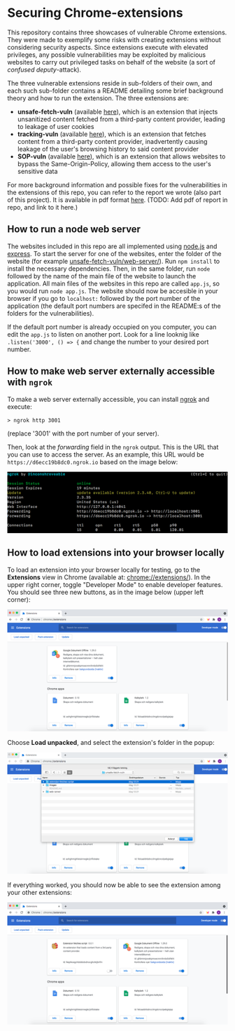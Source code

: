 # Securing Chrome-extensions

This repository contains three showcases of vulnerable Chrome extensions. They were made to exemplify some risks with creating extensions without considering security aspects. Since extensions execute with elevated privileges, any possible vulnerabilities may be exploited by malicious websites to carry out privileged tasks on behalf of the website (a sort of *confused deputy*-attack).

The three vulnerable extensions reside in sub-folders of their own, and each such sub-folder contains a README detailing some brief background theory and how to run the extension. The three extensions are:

* **unsafe-fetch-vuln** (available [here](TODO)), which is an extension that injects unsanitized content fetched from a third-party content provider, leading to leakage of user cookies
* **tracking-vuln** (available [here](TODO)), which is an extension that fetches content from a third-party content provider, inadvertently causing leakage of the user's browsing history to said content provider
* **SOP-vuln** (available [here](TODO)), which is an extension that allows websites to bypass the Same-Origin-Policy, allowing them access to the user's sensitive data

For more background information and possible fixes for the vulnerabilities in the extensions of this repo, you can refer to the report we wrote (also part of this project). It is available in pdf format [here](TODO). (TODO: Add pdf of report in repo, and link to it here.)

## How to run a node web server
The websites included in this repo are all implemented using [node.js](https://nodejs.org/en/) and [express](https://expressjs.com/). To start the server for one of the websites, enter the folder of the website (for example [unsafe-fetch-vuln/web-server/](https://github.com/andreaskth/securing-chrome-extensions/tree/main/unsafe-fetch-vuln/web-server)). Run `npm install` to install the necessary dependencies. Then, in the same folder, run `node` followed by the name of the main file of the website to launch the application. All main files of the websites in this repo are called `app.js`, so you would run `node app.js`. The website should now be accesible in your browser if you go to `localhost:` followed by the port number of the application (the default port numbers are specifed in the README:s of the folders for the vulnerabilities). 

If the default port number is already occupied on you computer, you can edit the `app.js` to listen on another port. Look for a line looknig like `.listen('3000', () => {` and change the number to your desired port number.

## How to make web server externally accessible with `ngrok`

To make a web server externally accessible, you can install [ngrok](https://ngrok.com/) and execute:

```
> ngrok http 3001
```

(replace '3001' with the port number of your server).

Then, look at the *forwarding* field in the `ngrok` output. This is the URL that you can use to access the server. As an example, this URL would be `https://d6ecc19b8dc0.ngrok.io` based on the image below:

![ngrok output](./images/ngrok.png "ngrok example output")

## How to load extensions into your browser locally

To load an extension into your browser locally for testing, go to the **Extensions** view in Chrome (available at: [chrome://extensions/](chrome://extensions/)). In the upper right corner, toggle "Developer Mode" to enable developer features. You should see three new buttons, as in the image below (upper left corner):

![dev-mode](./images/dev-mode.png "Extensions view, developer mode")

Choose **Load unpacked**, and select the extension's folder in the popup:

![choose-extension](./images/choose-extension.png "Choosing extension in popup")

If everything worked, you should now be able to see the extension among your other extensions:

![after-loading-extension](./images/after-loading-extension.png "Extensions view, after loading local extension")
